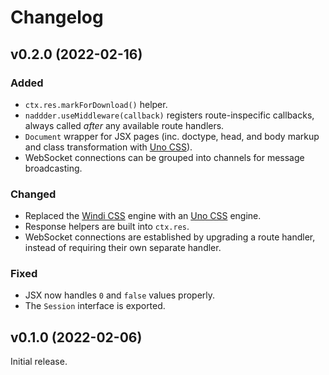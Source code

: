 # Changelog

## v0.2.0 (2022-02-16)

### Added

- `ctx.res.markForDownload()` helper.
- `naddder.useMiddleware(callback)` registers route-inspecific callbacks, always
  called _after_ any available route handlers.
- `Document` wrapper for JSX pages (inc. doctype, head, and body markup and
  class transformation with [Uno CSS](https://github.com/unocss/unocss)).
- WebSocket connections can be grouped into channels for message broadcasting.

### Changed

- Replaced the [Windi CSS](http://windicss.org/) engine with
  an [Uno CSS](https://github.com/unocss/unocss) engine.
- Response helpers are built into `ctx.res`.
- WebSocket connections are established by upgrading a route handler,
  instead of requiring their own separate handler.

### Fixed

- JSX now handles `0` and `false` values properly.
- The `Session` interface is exported.

## v0.1.0 (2022-02-06)

Initial release.
